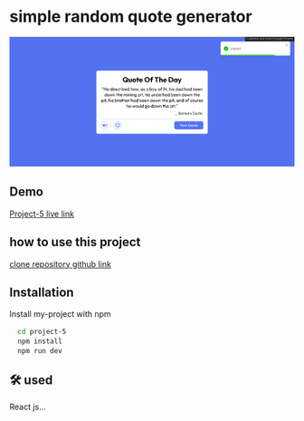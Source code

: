 # simple random quote generator

![Logo](https://github.com/Dev-Rohan1/banner/blob/main/Screenshot%202024-08-21%20112526.png?raw=true)

## Demo

[Project-5 live link](https://random-quote-generator-in-react-js.netlify.app/)

## how to use this project

[clone repository github link ](https://github.com/Dev-Rohan1/React-10-project.git)

## Installation

Install my-project with npm

```bash
  cd project-5
  npm install
  npm run dev
```

## 🛠 used

React js...
